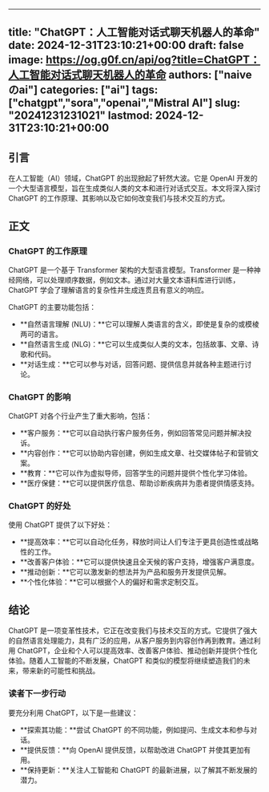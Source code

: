 
---
title: "ChatGPT：人工智能对话式聊天机器人的革命"
date: 2024-12-31T23:10:21+00:00
draft: false
image: https://og.g0f.cn/api/og?title=ChatGPT：人工智能对话式聊天机器人的革命
authors: ["naiveのai"]
categories: ["ai"]
tags: ["chatgpt","sora","openai","Mistral AI"]
slug: "20241231231021"
lastmod: 2024-12-31T23:10:21+00:00
---
## 引言

在人工智能（AI）领域，ChatGPT 的出现掀起了轩然大波。它是 OpenAI 开发的一个大型语言模型，旨在生成类似人类的文本和进行对话式交互。本文将深入探讨 ChatGPT 的工作原理、其影响以及它如何改变我们与技术交互的方式。

## 正文

### ChatGPT 的工作原理

ChatGPT 是一个基于 Transformer 架构的大型语言模型。Transformer 是一种神经网络，可以处理顺序数据，例如文本。通过对大量文本语料库进行训练，ChatGPT 学会了理解语言的复杂性并生成连贯且有意义的响应。

ChatGPT 的主要功能包括：

* **自然语言理解 (NLU)：**它可以理解人类语言的含义，即使是复杂的或模棱两可的语言。
* **自然语言生成 (NLG)：**它可以生成类似人类的文本，包括故事、文章、诗歌和代码。
* **对话生成：**它可以参与对话，回答问题、提供信息并就各种主题进行讨论。

### ChatGPT 的影响

ChatGPT 对各个行业产生了重大影响，包括：

* **客户服务：**它可以自动执行客户服务任务，例如回答常见问题并解决投诉。
* **内容创作：**它可以协助内容创建，例如生成文章、社交媒体帖子和营销文案。
* **教育：**它可以作为虚拟导师，回答学生的问题并提供个性化学习体验。
* **医疗保健：**它可以提供医疗信息、帮助诊断疾病并为患者提供情感支持。

### ChatGPT 的好处

使用 ChatGPT 提供了以下好处：

* **提高效率：**它可以自动化任务，释放时间让人们专注于更具创造性或战略性的工作。
* **改善客户体验：**它可以提供快速且全天候的客户支持，增强客户满意度。
* **推动创新：**它可以激发新的想法并为产品和服务开发提供见解。
* **个性化体验：**它可以根据个人的偏好和需求定制交互。

## 结论

ChatGPT 是一项变革性技术，它正在改变我们与技术交互的方式。它提供了强大的自然语言处理能力，具有广泛的应用，从客户服务到内容创作再到教育。通过利用 ChatGPT，企业和个人可以提高效率、改善客户体验、推动创新并提供个性化体验。随着人工智能的不断发展，ChatGPT 和类似的模型将继续塑造我们的未来，带来新的可能性和挑战。

### 读者下一步行动

要充分利用 ChatGPT，以下是一些建议：

* **探索其功能：**尝试 ChatGPT 的不同功能，例如提问、生成文本和参与对话。
* **提供反馈：**向 OpenAI 提供反馈，以帮助改进 ChatGPT 并使其更加有用。
* **保持更新：**关注人工智能和 ChatGPT 的最新进展，以了解其不断发展的潜力。